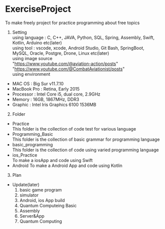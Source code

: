 # ExerciseProject
To make freely project for practice programming about free topics   

1. Setting   
using language : C, C++, JAVA, Python, SQL, Spring, Assembly, Swift, Kotlin, Arduino etc(later)   
using tool : vscode, xcode, Android Studio, Git Bash, SpringBoot, MySQL, Oracle, Postgre, Drone, Linux etc(later)   
using image source   
"https://www.youtube.com/@aviation-action/posts"   
"https://www.youtube.com/@CombatAviationist/posts"   
using environment   
- MAC OS : Big Sur v11.7.10
- MacBook Pro : Retina, Early 2015
- Processor : Intel Core i5, dual core, 2.9GHz
- Memory : 16GB, 1867MHz, DDR3
- Graphic : Intel Iris Graphics 6100 1536MB   

2. Folder   
- Practice   
  This folder is the collection of code test for various language
- Programming_Basic   
  This folder is the collection of basic grammar for programming language
- basic_programming   
  This folder is the collection of code using varied programming language
- ios_Practice   
  To make a iosApp and code using Swift   
- Android
  To make a Android App and code using Kotlin

3. Plan   
- Update(later)
  1. basic game program
  2. simulator
  3. Android, ios App build
  4. Quantum Computeing Basic
  5. Assembly
  6. Server&App
  7. Quantum Computing




